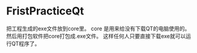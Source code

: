 # FristPracticeQt
把工程生成的exe文件放到core里。
core 是用来给没有下载QT的电脑使用的。
然后用打包软件把core打包成.exe文件。
这样任何人只要直接下载exe就可以运行QT程序了。
